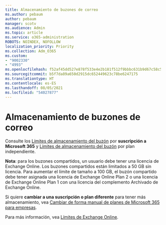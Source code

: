 ```yaml
---
title: Almacenamiento de buzones de correo
ms.author: pebaum
author: pebaum
manager: scotv
ms.audience: Admin
ms.topic: article
ms.service: o365-administration
ROBOTS: NOINDEX, NOFOLLOW
localization_priority: Priority
ms.collection: Adm_O365
ms.custom:
- "9002330"
- "4993"
ms.openlocfilehash: f52af45dd527e878f533e4e2b181f512f9bbbc631b9d67c58c5ec1ffcd19ea84
ms.sourcegitcommit: b5f7da89a650d2915dc652449623c78be6247175
ms.translationtype: HT
ms.contentlocale: es-ES
ms.lasthandoff: 08/05/2021
ms.locfileid: "54027877"
---
```

# <a name="mailbox-storage"></a>Almacenamiento de buzones de correo

Consulte los [Límites de almacenamiento del buzón](https://docs.microsoft.com/office365/servicedescriptions/exchange-online-service-description/exchange-online-limits#mailbox-storage-limits) por **suscripción a Microsoft 365** y [Límites de almacenamiento del buzón](https://docs.microsoft.com/office365/servicedescriptions/exchange-online-service-description/exchange-online-limits#storage-limits-across-standalone-plans) por plan independiente. 

**Nota**: para los buzones compartidos, un usuario debe tener una licencia de Exchange Online. Los buzones compartidos están limitados a 50 GB sin licencia. Para aumentar el límite de tamaño a 100 GB, el buzón compartido debe tener asignada una licencia de Exchange Online Plan 2 o una licencia de Exchange Online Plan 1 con una licencia del complemento Archivado de Exchange Online.

Si quiere **cambiar a una suscripción o plan diferente** para tener más almacenamiento, vea [Cambiar de forma manual de planes de Microsoft 365 para empresas](https://docs.microsoft.com/microsoft-365/commerce/subscriptions/switch-plans-manually?view=o365-worldwide).

Para más información, vea [Límites de Exchange Online](https://docs.microsoft.com/office365/servicedescriptions/exchange-online-service-description/exchange-online-limits).
